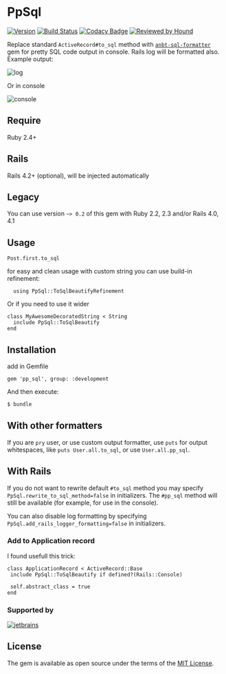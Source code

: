 # PpSql

[![Version               ][rubygems_badge]][rubygems]
[![Build Status          ][travisci_badge]][travisci]
[![Codacy Badge          ][codacy_badge]][codacy]
[![Reviewed by Hound     ][hound_badge]][hound]

Replace standard `ActiveRecord#to_sql` method with
[`anbt-sql-formatter`][anbt-sql-formatter-link]
gem for pretty SQL code output in console. Rails log will be formatted also.
Example output:

![log][log-img]

Or in console

![console][console-img]

## Require

Ruby 2.4+

## Rails

Rails 4.2+ (optional), will be injected automatically

## Legacy

You can use version `~> 0.2` of this gem with Ruby 2.2, 2.3 and/or Rails 4.0, 4.1

## Usage

```
Post.first.to_sql
```

for easy and clean usage with custom string you can use build-in refinement:

```
  using PpSql::ToSqlBeautifyRefinement
```

Or if you need to use it wider

```
class MyAwesomeDecoratedString < String
  include PpSql::ToSqlBeautify
end
```

## Installation

add in Gemfile
```
gem 'pp_sql', group: :development
```

And then execute:
```bash
$ bundle
```

## With other formatters

If you are `pry` user, or use custom output formatter, use `puts` for output whitespaces,
like `puts User.all.to_sql`, or use `User.all.pp_sql`.

## With Rails

If you do not want to rewrite default `#to_sql` method you may specify
 `PpSql.rewrite_to_sql_method=false` in initializers. The `#pp_sql` method will still be
 available (for example, for use in the console).

You can also disable log formatting by specifying `PpSql.add_rails_logger_formatting=false`
in initializers.

 ### Add to Application record

I found usefull this trick:

 ```
 class ApplicationRecord < ActiveRecord::Base
  include PpSql::ToSqlBeautify if defined?(Rails::Console)

  self.abstract_class = true
end
```

### Supported by

[![jetbrains][jetbrains-img-link]][jetbrains-link]

## License
The gem is available as open source under the terms of the
[MIT License][mit-licence-link].

[rubygems_badge]: http://img.shields.io/gem/v/pp_sql.svg
[rubygems]: https://rubygems.org/gems/pp_sql
[travisci_badge]: https://travis-ci.org/kvokka/pp_sql.svg?branch=master
[travisci]: https://travis-ci.org/kvokka/pp_sql
[codacy_badge]: https://api.codacy.com/project/badge/Grade/7c866da60b1b4dd78eacc379cc0e7f3b
[codacy]: https://www.codacy.com/app/kvokka/pp_sql?utm_source=github.com&amp;utm_medium=referral&amp;utm_content=kvokka/pp_sql&amp;utm_campaign=Badge_Grade
[hound_badge]: https://img.shields.io/badge/Reviewed_by-Hound-8E64B0.svg
[hound]: https://houndci.com

[anbt-sql-formatter-link]: https://github.com/sonota88/anbt-sql-formatter
[mit-licence-link]: http://opensource.org/licenses/MIT
[jetbrains-link]: https://www.jetbrains.com/?from=pp_sql
[jetbrains-img-link]: https://raw.githubusercontent.com/kvokka/pp_sql/master/img/jetbrains-variant-3.svg?sanitize=true

[log-img]: https://raw.githubusercontent.com/kvokka/pp_sql/master/img/log.png
[console-img]: https://raw.githubusercontent.com/kvokka/pp_sql/master/img/console.png
